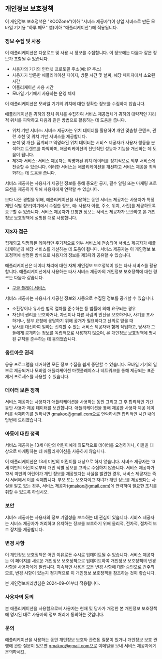 ## 개인정보 보호정책

이 개인정보 보호정책은 "KOOZone"(이하 "서비스 제공자")이 상업 서비스로 만든 모바일 기기용 "하루 메모" 앱(이하 "애플리케이션")에 적용됩니다.

### 정보 수집 및 사용

이 애플리케이션은 다운로드 및 사용 시 정보를 수집합니다. 이 정보에는 다음과 같은 정보가 포함될 수 있습니다.

-   사용자의 기기의 인터넷 프로토콜 주소(예: IP 주소)
-   사용자가 방문한 애플리케이션 페이지, 방문 시간 및 날짜, 해당 페이지에서 소요된 시간
-   어플리케이션 사용 시간
-   모바일 기기에서 사용하는 운영 체제

이 애플리케이션은 모바일 기기의 위치에 대한 정확한 정보를 수집하지 않습니다.

애플리케이션은 귀하의 장치 위치를 수집하여 서비스 제공업체가 귀하의 대략적인 지리적 위치를 파악하고 다음과 같은 방법으로 활용하는 데 도움을 줍니다.

-   위치 기반 서비스: 서비스 제공자는 위치 데이터를 활용하여 개인 맞춤형 콘텐츠, 관련 추천 및 위치 기반 서비스를 제공합니다.
-   분석 및 개선: 집계되고 익명화된 위치 데이터는 서비스 제공자가 사용자 행동을 분석하고 트렌드를 파악하며, 애플리케이션의 전반적인 성능과 기능을 개선하는 데 도움이 됩니다.
-   제3자 서비스: 서비스 제공자는 익명화된 위치 데이터를 정기적으로 외부 서비스에 전송할 수 있습니다. 이러한 서비스는 애플리케이션을 개선하고 서비스 제공을 최적화하는 데 도움을 줍니다.

서비스 제공자는 사용자가 제공한 정보를 통해 중요한 공지, 필수 알림 또는 마케팅 프로모션을 제공하기 위해 사용자에게 연락할 수 있습니다.

보다 나은 경험을 위해, 애플리케이션을 사용하는 동안 서비스 제공자는 사용자가 특정 개인 식별 정보[여기에서 수집한 정보, 예: 사용자 이름, 주소, 위치, 사진]를 제공하도록 요구할 수 있습니다. 서비스 제공자가 요청한 정보는 서비스 제공자가 보관하고 본 개인정보 보호정책에 설명된 대로 사용합니다.

### 제3자 접근

집계되고 익명화된 데이터만 주기적으로 외부 서비스에 전송되어 서비스 제공자가 애플리케이션과 해당 서비스를 개선하는 데 도움이 됩니다. 서비스 제공자는 이 개인정보 보호정책에 설명된 방식으로 사용자의 정보를 제3자와 공유할 수 있습니다.

애플리케이션은 데이터 처리에 대한 자체 개인정보 보호정책이 있는 타사 서비스를 활용합니다. 애플리케이션에서 사용하는 타사 서비스 제공자의 개인정보 보호정책에 대한 링크는 다음과 같습니다.

-   [구글 플레이 서비스](https://www.google.com/policies/privacy/)

서비스 제공자는 사용자가 제공한 정보와 자동으로 수집된 정보를 공개할 수 있습니다.

-   소환장이나 유사한 법적 절차를 준수하는 등 법률에 의해 요구되는 경우
-   자신의 권리를 보호하거나, 자신이나 다른 사람의 안전을 보호하거나, 사기를 조사하거나, 정부 요청에 응답하기 위해 공개가 필요하다고 선의로 믿을 때
-   당사를 대신하여 일하는 신뢰할 수 있는 서비스 제공자와 함께 작업하고, 당사가 그들에게 공개하는 정보를 독립적으로 사용하지 않으며, 본 개인정보 보호정책에 명시된 규칙을 준수하는 데 동의했습니다.

### 옵트아웃 권리

응용 프로그램을 제거하면 모든 정보 수집을 쉽게 중단할 수 있습니다. 모바일 기기의 일부로 제공되거나 모바일 애플리케이션 마켓플레이스나 네트워크를 통해 제공되는 표준 제거 프로세스를 사용할 수 있습니다.

### 데이터 보존 정책

서비스 제공자는 사용자가 애플리케이션을 사용하는 동안 그리고 그 후 합리적인 기간 동안 사용자 제공 데이터를 보관합니다. 애플리케이션을 통해 제공한 사용자 제공 데이터를 삭제하기를 원하시면 gmakoo@gmail.com으로 연락하시면 합리적인 시간 내에 답변해 드리겠습니다.

### 아동에 대한 정책

서비스 제공자는 13세 미만의 어린이에게 의도적으로 데이터를 요청하거나, 이들을 대상으로 마케팅하는 데 애플리케이션을 사용하지 않습니다.

이 애플리케이션은 13세 미만의 어린이를 대상으로 하지 않습니다. 서비스 제공자는 13세 미만의 어린이로부터 개인 식별 정보를 고의로 수집하지 않습니다. 서비스 제공자가 13세 미만의 어린이가 개인 정보를 제공했다는 사실을 발견한 경우, 서비스 제공자는 즉시 서버에서 이를 삭제합니다. 부모 또는 보호자이고 자녀가 개인 정보를 제공했다는 사실을 알고 있는 경우, 서비스 제공자(gmakoo@gmail.com)에 연락하여 필요한 조치를 취할 수 있도록 하십시오.

### 보안

서비스 제공자는 사용자의 정보 기밀성을 보호하는 데 관심이 있습니다. 서비스 제공자는 서비스 제공자가 처리하고 유지하는 정보를 보호하기 위해 물리적, 전자적, 절차적 보호 장치를 제공합니다.

### 변경 사항

이 개인정보 보호정책은 어떤 이유로든 수시로 업데이트될 수 있습니다. 서비스 제공자는 이 페이지를 새로운 개인정보 보호정책으로 업데이트하여 개인정보 보호정책의 변경 사항을 사용자에게 알립니다. 지속적인 사용은 모든 변경 사항에 대한 승인으로 간주되므로, 변경 사항이 있는지 정기적으로 이 개인정보 보호정책을 참조하는 것이 좋습니다.

본 개인정보처리방침은 2024-09-01부터 적용됩니다.

### 사용자의 동의

본 애플리케이션을 사용함으로써 사용자는 현재 및 당사가 개정한 본 개인정보 보호정책에 명시된 대로 사용자의 정보 처리에 동의하는 것입니다.

### 문의

애플리케이션을 사용하는 동안 개인정보 보호와 관련된 질문이 있거나 개인정보 보호 관행에 관한 질문이 있으면 gmakoo@gmail.com으로 이메일을 보내 서비스 제공자에게 문의하세요.
